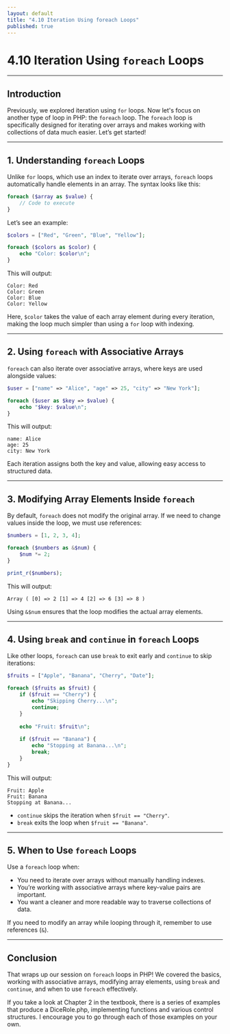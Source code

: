 ```yaml
---
layout: default
title: "4.10 Iteration Using foreach Loops"
published: true
---
```


# 4.10 Iteration Using `foreach` Loops

---

## **Introduction**

Previously, we explored iteration using `for` loops. Now let's focus on another type of loop in PHP: the `foreach` loop. The `foreach` loop is specifically designed for iterating over arrays and makes working with collections of data much easier. Let’s get started!

---

## **1. Understanding `foreach` Loops**

Unlike `for` loops, which use an index to iterate over arrays, `foreach` loops automatically handle elements in an array. The syntax looks like this:

```php
foreach ($array as $value) {
    // Code to execute
}
```

Let’s see an example:

```php
$colors = ["Red", "Green", "Blue", "Yellow"];

foreach ($colors as $color) {
    echo "Color: $color\n";
}
```

This will output:

```
Color: Red
Color: Green
Color: Blue
Color: Yellow
```

Here, `$color` takes the value of each array element during every iteration, making the loop much simpler than using a `for` loop with indexing.

---

## **2. Using `foreach` with Associative Arrays**

`foreach` can also iterate over associative arrays, where keys are used alongside values:

```php
$user = ["name" => "Alice", "age" => 25, "city" => "New York"];

foreach ($user as $key => $value) {
    echo "$key: $value\n";
}
```

This will output:

```
name: Alice
age: 25
city: New York
```

Each iteration assigns both the key and value, allowing easy access to structured data.

---

## **3. Modifying Array Elements Inside `foreach`**

By default, `foreach` does not modify the original array. If we need to change values inside the loop, we must use references:

```php
$numbers = [1, 2, 3, 4];

foreach ($numbers as &$num) {
    $num *= 2;
}

print_r($numbers);
```

This will output:

```
Array ( [0] => 2 [1] => 4 [2] => 6 [3] => 8 )
```

Using `&$num` ensures that the loop modifies the actual array elements.

---

## **4. Using `break` and `continue` in `foreach` Loops**

Like other loops, `foreach` can use `break` to exit early and `continue` to skip iterations:

```php
$fruits = ["Apple", "Banana", "Cherry", "Date"];

foreach ($fruits as $fruit) {
    if ($fruit == "Cherry") {
        echo "Skipping Cherry...\n";
        continue;
    }
    
    echo "Fruit: $fruit\n";
    
    if ($fruit == "Banana") {
        echo "Stopping at Banana...\n";
        break;
    }
}
```

This will output:

```
Fruit: Apple
Fruit: Banana
Stopping at Banana...
```

- `continue` skips the iteration when `$fruit == "Cherry"`.
- `break` exits the loop when `$fruit == "Banana"`.

---

## **5. When to Use `foreach` Loops**

Use a `foreach` loop when:

- You need to iterate over arrays without manually handling indexes.
- You’re working with associative arrays where key-value pairs are important.
- You want a cleaner and more readable way to traverse collections of data.

If you need to modify an array while looping through it, remember to use references (`&`).

---

## **Conclusion**

That wraps up our session on `foreach` loops in PHP! We covered the basics, working with associative arrays, modifying array elements, using `break` and `continue`, and when to use `foreach` effectively.

If you take a look at Chapter 2 in the textbook, there is a series of examples that produce a DiceRole.php, implementing functions and various control structures. I encourage you to go through each of those examples on your own.
